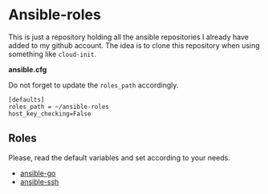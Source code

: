 # Ansible-roles

This is just a repository holding all the ansible repositories I already have added to my github account. The idea is to clone this repository
when using something like `cloud-init`.

**ansible.cfg**

Do not forget to update the `roles_path` accordingly.

```
[defaults]
roles_path = ~/ansible-roles
host_key_checking=False
```


## Roles

Please, read the default variables and set according to your needs.

- [ansible-go](ansible-go.md)
- [ansible-ssh](ansible-ssh.md)
